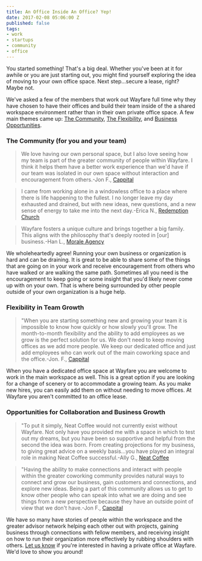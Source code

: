 ```yaml
---
title: An Office Inside An Office? Yep!
date: 2017-02-08 05:06:00 Z
published: false
tags:
- work
- startups
- community
- office
---
```


You started something! That's a big deal. Whether you've been at it for awhile or you are just starting out, you might find yourself exploring the idea of moving to your own office space. Next step...secure a lease, right? Maybe not. 

We've asked a few of the members that work out Wayfare full time why they have chosen to have their offices and build their team inside of the a shared workspace environment rather than in their own private office space. A few main themes came up: [The Community](https://wayfare.io/membership/), [The Flexibility](https://wayfare.io/membership/faq/), and [Business Opportunities](https://wayfare.io/startups/).  
<!-- more -->
 
### The Community (for you and your team) 

> We love having our own personal space, but I also love seeing how my team is part of the greater community of people within Wayfare. I think it helps them have a better work experience than we'd have if our team was isolated in our own space without interaction and encouragement from others.-Jon F., [Cappital](http://www.cappital.co) 

> I came from working alone in a windowless office to a place where there is life happening to the fullest. I no longer leave my day exhausted and drained, but with new ideas, new questions, and a new sense of energy to take me into the next day.-Erica N., [Redemption Church](http://redemptionchurch.org)

> Wayfare fosters a unique culture and brings together a big family. This aligns with the philosophy that's deeply rooted in [our] business.-Han L., [Morale Agency](http://www.moraleagency.com)

We wholeheartedly agree! Running your own business or organization is hard and can be draining. It is great to be able to share some of the things that are going on in your work and receive encouragement from others who have walked or are walking the same path. Sometimes all you need is the encouragement to keep going or some insight that you'd likely never come up with on your own. That is where being surrounded by other people outside of your own organization is a huge help. 

### Flexibility in Team Growth

> "When you are starting something new and growing your team it is impossible to know how quickly or how slowly you'll grow. The month-to-month flexibility and the ability to add employees as we grow is the perfect solution for us. We don't need to keep moving offices as we add more people. We keep our dedicated office and just add employees who can work out of the main coworking space and the office.-Jon. F., [Cappital](http://www.cappital.co)

When you have a dedicated office space at Wayfare you are welcome to work in the main workspace as well. This is a great option if you are looking for a change of scenery or to accommodate a growing team.  As you make new hires, you can easily add them on without needing to move offices. At Wayfare you aren't committed to an office lease.  
  
### Opportunities for Collaboration and Business Growth

> "To put it simply, Neat Coffee would not currently exist without Wayfare. Not only have you provided me with a space in which to test out my dreams, but you have been so supportive and helpful from the second the idea was born. From creating projections for my business, to giving great advice on a weekly basis...you have played an integral role in making Neat Coffee successful.-Ally G., [Neat Coffee](http://www.neat.coffee)

> "Having the ability to make connections and interact with people within the greater coworking community provides natural ways to connect and grow our business, gain customers and connections, and explore new ideas. Being a part of this community allows us to get to know other people who can speak into what we are doing and see things from a new perspective because they have an outside point of view that we don't have.-Jon F., [Cappital](http://www.cappital.co)

We have  so many have stories of people within the workspace and the greater advisor network helping each other out with projects, gaining business through connections with fellow members, and receiving insight on how to run their organization more effectively by rubbing shoulders with others. [Let us know](https://wayfare.typeform.com/to/YW0Nce) if you're interested in having a private office at Wayfare. We'd love to show you around!